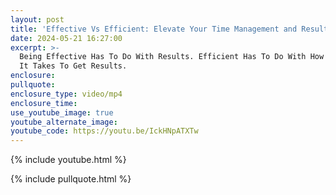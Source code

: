 ```yaml
---
layout: post
title: 'Effective Vs Efficient: Elevate Your Time Management and Results'
date: 2024-05-21 16:27:00
excerpt: >-
  Being Effective Has To Do With Results. Efficient Has To Do With How Much Time
  It Takes To Get Results. 
enclosure:
pullquote:
enclosure_type: video/mp4
enclosure_time:
use_youtube_image: true
youtube_alternate_image:
youtube_code: https://youtu.be/IckHNpATXTw
---
```

{% include youtube.html %}

{% include pullquote.html %}